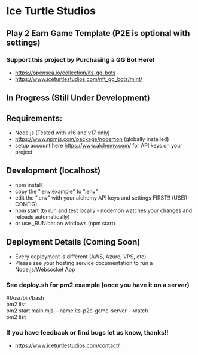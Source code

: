 # Ice Turtle Studios 

## Play 2 Earn Game Template (P2E is optional with settings)

### Support this project by Purchasing a GG Bot Here!
- https://opensea.io/collection/its-gg-bots
- https://www.iceturtlestudios.com/nft_gg_bots/mint/
 
## In Progress (Still Under Development)   

## Requirements:
- Node.js (Tested with v16 and v17 only)
- https://www.npmjs.com/package/nodemon (globally installed)
- setup account here https://www.alchemy.com/ for API keys on your project

## Development (localhost)   
- npm install
- copy the ".env.example" to ".env"
- edit the ".env" with your alchemy API keys and settings FIRST!! (USER CONFIG) 
- npm start (to run and test locally - nodemon watches your changes and reloads automatically)  
- or use _RUN.bat on windows (npm start)

## Deployment Details (Coming Soon)  
- Every deployment is different (AWS, Azure, VPS, etc)  
- Please see your hosting service documentation to run a Node.js/Websocket App  

### See deploy.sh for pm2 example (once you have it on a server)  
#!/usr/bin/bash  
pm2 list  
pm2 start main.mjs --name its-p2e-game-server --watch  
pm2 list  

### If you have feedback or find bugs let us know, thanks!!
- https://www.iceturtlestudios.com/contact/

